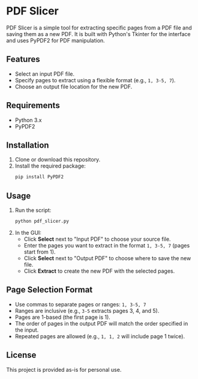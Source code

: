 # PDF Slicer

PDF Slicer is a simple tool for extracting specific pages from a PDF file and saving them as a new PDF. It is built with Python's Tkinter for the interface and uses PyPDF2 for PDF manipulation.

## Features
- Select an input PDF file.
- Specify pages to extract using a flexible format (e.g., `1, 3-5, 7`).
- Choose an output file location for the new PDF.

## Requirements
- Python 3.x
- PyPDF2

## Installation
1. Clone or download this repository.
2. Install the required package:
   ```sh
   pip install PyPDF2
   ```

## Usage
1. Run the script:
   ```sh
   python pdf_slicer.py
   ```
2. In the GUI:
   - Click **Select** next to "Input PDF" to choose your source file.
   - Enter the pages you want to extract in the format `1, 3-5, 7` (pages start from 1).
   - Click **Select** next to "Output PDF" to choose where to save the new file.
   - Click **Extract** to create the new PDF with the selected pages.

## Page Selection Format
- Use commas to separate pages or ranges: `1, 3-5, 7`
- Ranges are inclusive (e.g., `3-5` extracts pages 3, 4, and 5).
- Pages are 1-based (the first page is 1).
- The order of pages in the output PDF will match the order specified in the input.
- Repeated pages are allowed (e.g., `1, 1, 2` will include page 1 twice).

## License
This project is provided as-is for personal use.
